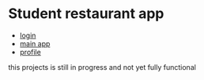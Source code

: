 # Student restaurant app

- [login](https://users.metropolia.fi/~teemueka/wsk1/Yksil%c3%b6teht%c3%a4v%c3%a4/restaurant%20app/login/login.html)
- [main app](https://users.metropolia.fi/~teemueka/wsk1/Yksil%c3%b6teht%c3%a4v%c3%a4/restaurant%20app/mainApp/main.html)
- [profile](https://users.metropolia.fi/~teemueka/wsk1/Yksil%c3%b6teht%c3%a4v%c3%a4/restaurant%20app/profile/profile.html)

this projects is still in progress and not yet fully functional
